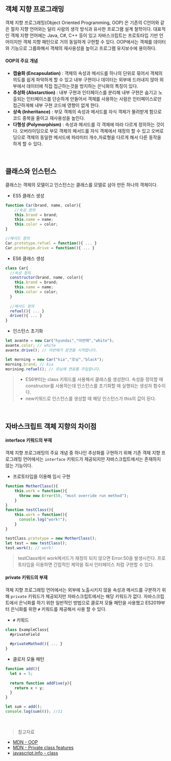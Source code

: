 ## 객체 지향 프로그래밍
객체 지향 프로그래밍(Object Oriented Programming, OOP) 은 기존의 C언어와 같은 절차 지향 언어와는 달리 사람의 생각 방식과 유사한 프로그램 설계 철학이다. 대표적인 객체 지향 언어에는 Java, C#, C++ 등이 있고 자바스크립트는 프로토타입 기반 언어이지만 객체 지향 패턴으로 거의 동일하게 구현할 수 있다. OOP에서는 객체를 데이터와 기능으로 그룹화해서 객체의 재사용성을 높이고 프로그램 유지보수에 용이하다. 

#### OOP의 주요 개념
* __캡슐화 (Encapsulation)__ : 객체의 속성과 메서드를 하나의 단위로 묶어서 객체의 의도를 쉽게 파악하게 할 수 있고 내부 구현이나 데이터는 외부에 드러내지 않아 외부에서 데이터에 직접 접근하는것을 방지하는 은닉화의 특징이 있다.
* __추상화 (Abstarction)__ : 내부 구현과 인터페이스를 분리해 내부 구현은 숨기고 노출되는 인터페이스를 단순하게 만들어서 객체를 사용하는 사람은 인터페이스로만 접근하게해 내부 구현 코드에 영향이 없게 한다.
* __상속 (Inheritance)__ : 부모 객체의 속성과 메서드를 자식 객체가 물려받게 함으로 코드 중복을 줄이고 재사용성을 높인다.
* __다형성 (Polymorphism)__ : 속성과 메서드를 각 객체에 따라 다르게 정의하는 것이다. 오버라이딩으로 부모 객체의 메서드를 자식 객체에서 재정의 할 수 있고 오버로딩으로 객체의 동일한 메서드에 파라미터 개수,자료형을 다르게 해서 다른 동작을 하게 할 수 있다.

<br>

## 클래스와 인스턴스

클래스는 객체의 모델이고 인스턴스는 클래스를 모델로 삼아 만든 하나의 객체이다.
* ES5 클래스 생성
```javascript
function Car(brand, name, color){
	//속성 정의
	this.brand = brand;
  	this.name = name;
  	this.color = color;
}

//메서드 정의
Car.prototype.refuel = function(){ ... }
Car.prototype.drive = function(){ ... }
```
* ES6 클래스 생성
```javascript
class Car{
  //속성 정의
  constructor(brand, name, color){
    this.brand = brand;
    this.name = name;
    this.color = color;
  }
  
  //메서드 정의
  refuel(){ ... }
  drive(){ ... } 	
}
```
* 인스턴스 초기화
```javascript
let avante = new Car("hyundai","아반떼","white");
avante.color; // white
avante.drive(); // 아반떼가 운전을 시작합니다.

let morning = new Car("kia","모닝","black");
morning.brand; // kia
morining.refuel(); // 모닝에 연료를 주입합니다.
```
>* ES6부터는 class	 키워드를 사용해서 클래스를 생성한다. 속성을 정의할 때 constructor를 사용하는데 인스턴스를 초기화할 때 실행되는 생성자 함수이다.
>* new키워드로 인스턴스를 생성할 때 해당 인스턴스가 this의 값이 된다.

<br>

## 자바스크립트 객체 지향의 차이점

#### interface 키워드의 부재
객체 지향 프로그래밍의 주요 개념 중 하나인 추상화를 구현하기 위해 기존 객체 지향 프로그래밍 언어에서는 `interface` 키워드가 제공되지만 자바스크립트에서는 존재하지 않는 기능이다.
* 프로토타입을 이용해 임시 구현
```js
function MotherClass(){
    this.work = function(){
      throw new Error(50, "must override run method");
    }
}
function testClass(){
    this.work = function(){
      console.log("work!");
    }
}

testClass.prototype = new MotherClass();
let test = new testClass();
test.work(); // work!
```
> testClass에서 work메서드가 재정의 되지 않으면 Error:50을 발생시킨다. 프로토타입을 이용하면 간접적인 제약을 줘서 인터페이스 처럼 구현할 수 있다. 

#### private 키워드의 부재
객체 지향 프로그래밍 언어에서는 외부에 노출시키지 않을 속성과 메서드를 구분하기 위해 `private` 키워드가 제공되지만 자바스크립트에서는 해당 키워드가 없다. 자바스크립트에서 은닉화를 하기 위한 일반적인 방법으로 클로저 모듈 패턴을 사용했고 ES2019부터 은닉화를 위한 `#` 키워드를 제공해서 사용 할 수 있다.
* `#` 키워드
```js
class ExampleClass{
  #privateField
  
  #privateMathod(){ ... }
}
```
* 클로저 모듈 패턴
```js
function add(){
  let x = 5;
  
  return function addFive(y){
   	return x + y; 
  }
}

let sum = add();
console.log(sum(6)); //11
```

<br>

>참고자료
* [MDN - OOP](https://developer.mozilla.org/en-US/docs/Learn/JavaScript/Objects/Object-oriented_programming)
* [MDN - Private class features](https://developer.mozilla.org/ko/docs/Web/JavaScript/Reference/Classes/Private_class_fields)
* [javascript.info - class](https://ko.javascript.info/class)


